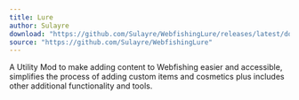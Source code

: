 ```yaml
---
title: Lure
author: Sulayre
download: "https://github.com/Sulayre/WebfishingLure/releases/latest/download/Lure.zip"
source: "https://github.com/Sulayre/WebfishingLure"
---
```


A Utility Mod to make adding content to Webfishing easier and accessible, simplifies the process of adding custom items and cosmetics plus includes other additional functionality and tools.
